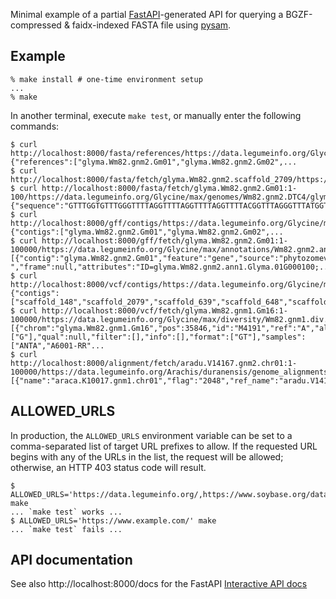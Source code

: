 
Minimal example of a partial [FastAPI](https://fastapi.tiangolo.com/)-generated API for querying a BGZF-compressed & faidx-indexed FASTA file using [pysam](https://pysam.readthedocs.io/).

## Example

```
% make install # one-time environment setup
...
% make
```

In another terminal, execute `make test`, or manually enter the following commands:
```
$ curl http://localhost:8000/fasta/references/https://data.legumeinfo.org/Glycine/max/genomes/Wm82.gnm2.DTC4/glyma.Wm82.gnm2.DTC4.genome_main.fna.gz
{"references":["glyma.Wm82.gnm2.Gm01","glyma.Wm82.gnm2.Gm02",...
$ curl http://localhost:8000/fasta/fetch/glyma.Wm82.gnm2.scaffold_2709/https://data.legumeinfo.org/Glycine/max/genomes/Wm82.gnm2.DTC4/glyma.Wm82.gnm2.DTC4.genome_main.fna.gz 
$ curl http://localhost:8000/fasta/fetch/glyma.Wm82.gnm2.Gm01:1-100/https://data.legumeinfo.org/Glycine/max/genomes/Wm82.gnm2.DTC4/glyma.Wm82.gnm2.DTC4.genome_main.fna.gz 
{"sequence":"GTTTGGTGTTTGGGTTTTAGGTTTTAGGTTTTAGGTTTTACGGTTTAGGGTTTATGGTTTATGGTTTAGGGTTTAGGGTTAGGAAATAATTTGGGTCTT"}
$ curl http://localhost:8000/gff/contigs/https://data.legumeinfo.org/Glycine/max/annotations/Wm82.gnm2.ann1.RVB6/glyma.Wm82.gnm2.ann1.RVB6.gene_models_main.gff3.gz 
{"contigs":["glyma.Wm82.gnm2.Gm01","glyma.Wm82.gnm2.Gm02",...
$ curl http://localhost:8000/gff/fetch/glyma.Wm82.gnm2.Gm01:1-100000/https://data.legumeinfo.org/Glycine/max/annotations/Wm82.gnm2.ann1.RVB6/glyma.Wm82.gnm2.ann1.RVB6.gene_models_main.gff3.gz
[{"contig":"glyma.Wm82.gnm2.Gm01","feature":"gene","source":"phytozomev10","start":27354,"end":28320,"score":null,"strand":"-","frame":null,"attributes":"ID=glyma.Wm82.gnm2.ann1.Glyma.01G000100;...
$ curl http://localhost:8000/vcf/contigs/https://data.legumeinfo.org/Glycine/max/diversity/Wm82.gnm1.div.ContrerasSoto_Mora_2017/glyma.Wm82.gnm1.div.ContrerasSoto_Mora_2017.SNPs.vcf.gz
{"contigs":["scaffold_148","scaffold_2079","scaffold_639","scaffold_648","scaffold_1961","scaffold_1902","scaffold_1416","scaffold_1649","scaffold_2267",...
$ curl http://localhost:8000/vcf/fetch/glyma.Wm82.gnm1.Gm16:1-100000/https://data.legumeinfo.org/Glycine/max/diversity/Wm82.gnm1.div.ContrerasSoto_Mora_2017/glyma.Wm82.gnm1.div.ContrerasSoto_Mora_2017.SNPs.vcf.gz
[{"chrom":"glyma.Wm82.gnm1.Gm16","pos":35846,"id":"M4191","ref":"A","alts":["G"],"qual":null,"filter":[],"info":[],"format":["GT"],"samples":["ANTA","A6001-RR"...
$ curl http://localhost:8000/alignment/fetch/aradu.V14167.gnm2.chr01:1-100000/https://data.legumeinfo.org/Arachis/duranensis/genome_alignments/V14167.gnm2.wga.96TT/aradu.V14167.gnm2.x.araca.K10017.gnm1.96TT.bam
[{"name":"araca.K10017.gnm1.chr01","flag":"2048","ref_name":"aradu.V14167.gnm2.chr01","ref_pos":"45008","map_quality":"60","cigar":"191657H159M11I364M10D109M2D685M10I111...
```

## ALLOWED_URLS

In production, the `ALLOWED_URLS` environment variable can be set to a comma-separated list of target URL prefixes to allow.
If the requested URL begins with any of the URLs in the list, the request will be allowed; otherwise, an HTTP 403 status code will result.

```
$ ALLOWED_URLS='https://data.legumeinfo.org/,https://www.soybase.org/data/v2/' make
... `make test` works ...
$ ALLOWED_URLS='https://www.example.com/' make
... `make test` fails ...
```

## API documentation

See also http://localhost:8000/docs for the FastAPI [Interactive API docs](https://fastapi.tiangolo.com/#interactive-api-docs)

